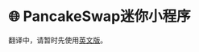 # 🌐 PancakeSwap迷你小程序

翻译中，请暂时先使用[英文版](https://docs.pancakeswap.finance/products/pancakeswap-mini-program)。
